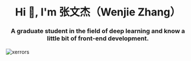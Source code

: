<h1 align="center">Hi 👋, I'm 张文杰（Wenjie Zhang）</h1>
<h3 align="center">A graduate student in the field of deep learning and know a little bit of front-end development.</h3>

<p>&nbsp;<img align="center" src="https://github-readme-stats.vercel.app/api?username=xerrors&show_icons=true&locale=en" alt="xerrors" /></p>
